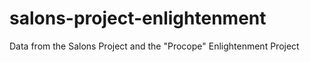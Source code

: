 # salons-project-enlightenment
Data from the Salons Project and the "Procope" Enlightenment Project
